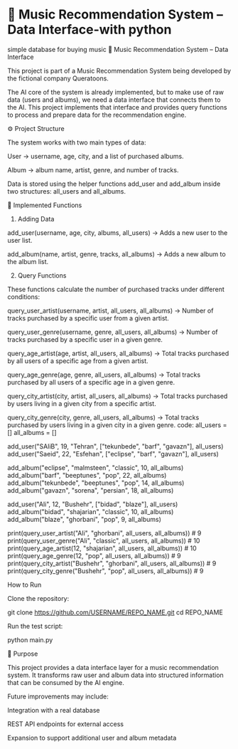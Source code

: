 # 🎵 Music Recommendation System – Data Interface-with python
simple database for buying music
🎵 Music Recommendation System – Data Interface

This project is part of a Music Recommendation System being developed by the fictional company Queratoons.

The AI core of the system is already implemented, but to make use of raw data (users and albums), we need a data interface that connects them to the AI. This project implements that interface and provides query functions to process and prepare data for the recommendation engine.

⚙️ Project Structure

The system works with two main types of data:

User → username, age, city, and a list of purchased albums.

Album → album name, artist, genre, and number of tracks.

Data is stored using the helper functions add_user and add_album inside two structures: all_users and all_albums.

📌 Implemented Functions
1. Adding Data

add_user(username, age, city, albums, all_users)
→ Adds a new user to the user list.

add_album(name, artist, genre, tracks, all_albums)
→ Adds a new album to the album list.

2. Query Functions

These functions calculate the number of purchased tracks under different conditions:

query_user_artist(username, artist, all_users, all_albums)
→ Number of tracks purchased by a specific user from a given artist.

query_user_genre(username, genre, all_users, all_albums)
→ Number of tracks purchased by a specific user in a given genre.

query_age_artist(age, artist, all_users, all_albums)
→ Total tracks purchased by all users of a specific age from a given artist.

query_age_genre(age, genre, all_users, all_albums)
→ Total tracks purchased by all users of a specific age in a given genre.

query_city_artist(city, artist, all_users, all_albums)
→ Total tracks purchased by users living in a given city from a specific artist.

query_city_genre(city, genre, all_users, all_albums)
→ Total tracks purchased by users living in a given city in a given genre.
code:
all_users = []
all_albums = []

add_user("SAliB", 19, "Tehran", ["tekunbede", "barf", "gavazn"], all_users)
add_user("Saeid", 22, "Esfehan", ["eclipse", "barf", "gavazn"], all_users)

add_album("eclipse", "malmsteen", "classic", 10, all_albums)
add_album("barf", "beeptunes", "pop", 22, all_albums)
add_album("tekunbede", "beeptunes", "pop", 14, all_albums)
add_album("gavazn", "sorena", "persian", 18, all_albums)

add_user("Ali", 12, "Bushehr", ["bidad", "blaze"], all_users)
add_album("bidad", "shajarian", "classic", 10, all_albums)
add_album("blaze", "ghorbani", "pop", 9, all_albums)

print(query_user_artist("Ali", "ghorbani", all_users, all_albums))  # 9
print(query_user_genre("Ali", "classic", all_users, all_albums))   # 10
print(query_age_artist(12, "shajarian", all_users, all_albums))   # 10
print(query_age_genre(12, "pop", all_users, all_albums))          # 9
print(query_city_artist("Bushehr", "ghorbani", all_users, all_albums)) # 9
print(query_city_genre("Bushehr", "pop", all_users, all_albums))       # 9

How to Run

Clone the repository:

git clone https://github.com/USERNAME/REPO_NAME.git
cd REPO_NAME


Run the test script:

python main.py

🎯 Purpose

This project provides a data interface layer for a music recommendation system. It transforms raw user and album data into structured information that can be consumed by the AI engine.

Future improvements may include:

Integration with a real database

REST API endpoints for external access

Expansion to support additional user and album metadata
